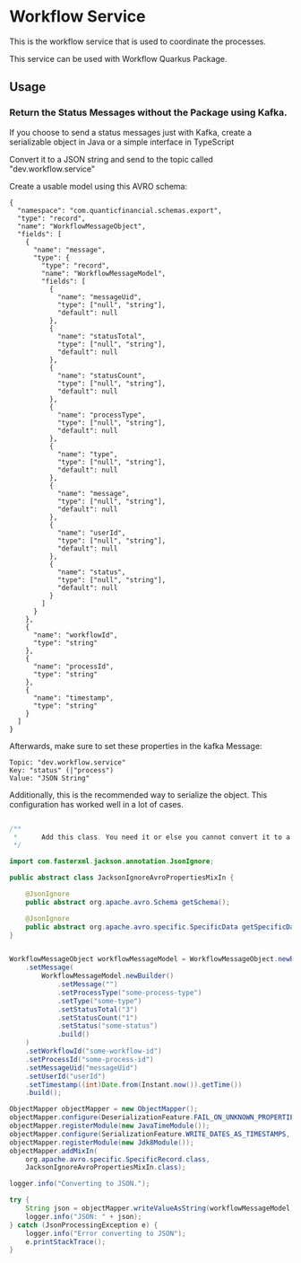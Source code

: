 # Workflow Service

This is the workflow service that is used to coordinate the processes.

This service can be used with Workflow Quarkus Package.

## Usage

### Return the Status Messages without the Package using Kafka.

If you choose to send a status messages just with Kafka, create a serializable object in Java or a simple interface in TypeScript

Convert it to a JSON string and send to the topic called "dev.workflow.service"

Create a usable model using this AVRO schema:

````avro schema
{
  "namespace": "com.quanticfinancial.schemas.export",
  "type": "record",
  "name": "WorkflowMessageObject",
  "fields": [
    {
      "name": "message",
      "type": {
        "type": "record",
        "name": "WorkflowMessageModel",
        "fields": [
          {
            "name": "messageUid",
            "type": ["null", "string"],
            "default": null
          },
          {
            "name": "statusTotal",
            "type": ["null", "string"],
            "default": null
          },
          {
            "name": "statusCount",
            "type": ["null", "string"],
            "default": null
          },
          {
            "name": "processType",
            "type": ["null", "string"],
            "default": null
          },
          {
            "name": "type",
            "type": ["null", "string"],
            "default": null
          },
          {
            "name": "message",
            "type": ["null", "string"],
            "default": null
          },
          {
            "name": "userId",
            "type": ["null", "string"],
            "default": null
          },
          {
            "name": "status",
            "type": ["null", "string"],
            "default": null
          }
        ]
      }
    },
    {
      "name": "workflowId",
      "type": "string"
    },
    {
      "name": "processId",
      "type": "string"
    },
    {
      "name": "timestamp",
      "type": "string"
    }
  ]
}
````

Afterwards, make sure to set these properties in the kafka Message:

```text
Topic: "dev.workflow.service"
Key: "status" (|"process")
Value: "JSON String"
```

Additionally, this is the recommended way to serialize the object. This configuration has worked well in a lot of cases.

````java

/**
 *      Add this class. You need it or else you cannot convert it to a JSON
 */

import com.fasterxml.jackson.annotation.JsonIgnore;

public abstract class JacksonIgnoreAvroPropertiesMixIn {

    @JsonIgnore
    public abstract org.apache.avro.Schema getSchema();

    @JsonIgnore
    public abstract org.apache.avro.specific.SpecificData getSpecificData();
}


WorkflowMessageObject workflowMessageModel = WorkflowMessageObject.newBuilder()
    .setMessage(
        WorkflowMessageModel.newBuilder()
            .setMessage("")
            .setProcessType("some-process-type")
            .setType("some-type")
            .setStatusTotal("3")
            .setStatusCount("1")
            .setStatus("some-status")
            .build()
    )
    .setWorkflowId("some-workflow-id")
    .setProcessId("some-process-id")
    .setMessageUid("messageUid")
    .setUserId("userId")
    .setTimestamp((int)Date.from(Instant.now()).getTime())
    .build();

ObjectMapper objectMapper = new ObjectMapper();
objectMapper.configure(DeserializationFeature.FAIL_ON_UNKNOWN_PROPERTIES, false);
objectMapper.registerModule(new JavaTimeModule());
objectMapper.configure(SerializationFeature.WRITE_DATES_AS_TIMESTAMPS, false);
objectMapper.registerModule(new Jdk8Module());
objectMapper.addMixIn(
    org.apache.avro.specific.SpecificRecord.class,
    JacksonIgnoreAvroPropertiesMixIn.class);

logger.info("Converting to JSON.");

try {
    String json = objectMapper.writeValueAsString(workflowMessageModel);
    logger.info("JSON: " + json);
} catch (JsonProcessingException e) {
    logger.info("Error converting to JSON");
    e.printStackTrace();
}
````